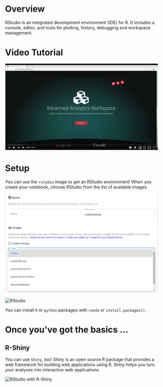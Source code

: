# Overview
RStudio is an integrated development environment (IDE) for R. It includes a console, editor, and tools for plotting, history, debugging and workspace management.

# Video Tutorial
[![Click here for the video](../images/KubeflowVideo.PNG)](https://www.youtube.com/watch?v=Xrk1kN9Lr_4&list=PL1zlA2D7AHugkDdiyeUHWOKGKUd3MB_nD&index=3 "Advanced Analytics Workspace - R-Studio Basics")

# Setup 
You can use the `rstudio` image to get an RStudio environment! When you create your notebook, choose RStudio from the list of available images.
![RStudio menu](../images/RStudioOption.PNG)

![RStudio](../images/rstudio_visual.png)

You can install `R` or `python` packages with `conda` or `install.packages()`.

# Once you've got the basics ...
## R-Shiny

You can use `Shiny`, too! Shiny is an open source R package that provides a web framework for building web applications using R. Shiny helps you turn your analyses into interactive web applications. 

![RStudio with R-Shiny](../images/rstudio_rshiny_visual.png)
